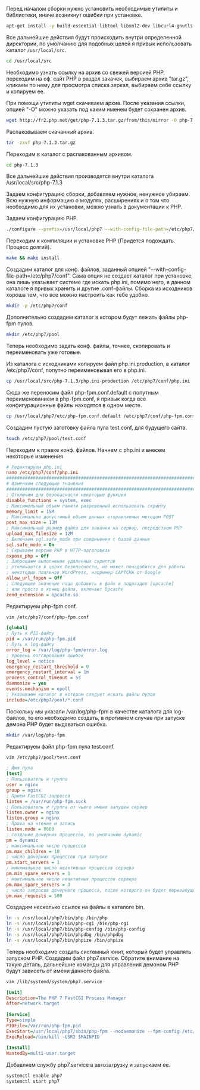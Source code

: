 Перед началом сборки нужно установить необходимые утилиты и библиотеки, иначе возникнут ошибки при установке.

```bash
apt-get install -y build-essential libtool libxml2-dev libcurl4-gnutls-dev libwebp-dev libjpeg-dev libpng12-dev libxpm-dev libfreetype6-dev libbz2-dev pkg-config libssl-dev
```

Все дальнейшие действия будут происходить внутри определенной директории, по умолчанию для подобных целей я привык использовать каталог `/usr/local/src`.

```bash
cd /usr/local/src
```

Необходимо узнать ссылку на архив со свежей версией PHP, переходим на оф. сайт PHP в раздел закачек, выбираем архив "tar.gz", кликаем по нему для просмотра списка зеркал, выбираем себе ссылку и копируем ее.

При помощи утилиты wget скачиваем архив. После указания ссылки, опцией "-О" можно указать под каким именем будет сохранен архив.

```bash
wget http://fr2.php.net/get/php-7.1.3.tar.gz/from/this/mirror -O php-7.1.3.tar.gz
```

Распаковываем скачанный архив.

```bash
tar -zxvf php-7.1.3.tar.gz
```

Переходим в каталог с распакованным архивом.

```bash
cd php-7.1.3
```

Все дальнейшие действия производятся внутри каталога /usr/local/src/php-7.1.3

Задаем конфигурацию сборки, добавляем нужное, ненужное убираем. Всю нужную информацию о модулях, расширениях и о том что необходимо для их установки, можно узнать в документации к PHP.

Задаем конфигурацию PHP.

```bash
./configure --prefix=/usr/local/php7 --with-config-file-path=/etc/php7/conf --with-fpm-user=nginx --with-fpm-group=nginx --enable-fpm --enable-mysqlnd --enable-mbstring --enable-sockets --enable-opcache --enable-zip --disable-phar --disable-ipv6 --with-openssl --with-zlib --with-curl --with-gd --with-jpeg-dir=/usr --with-png-dir=/usr --with-webp-dir=/usr --with-xpm-dir=/usr --with-freetype-dir=/usr --with-mysql-sock=/var/run/mysqld/mysqld.sock --with-mysqli=mysqlnd --with-bz2 --without-sqlite3 --without-pdo-sqlite --without-pear
```

Переходим к компиляции и установке PHP (Придется подождать. Процесс долгий).

```bash
make && make install
```

Создадим каталог для конф. файлов, заданный опцией "--with-config-file-path=/etc/php7/conf". Сама опция не создает каталог при установке, она лишь указывает системе где искать php.ini, помимо него, в данном каталоге я привык хранить и другие .conf-файлы. Сборка из исходников хороша тем, что все можно настроить как тебе удобно.

```bash
mkdir -p /etc/php7/conf
```

Дополнительно создадим каталог в котором будут лежать файлы php-fpm пулов.

```bash
mkdir /etc/php7/pool
```

Теперь необходимо задать конф. файлы, точнее, скопировать и переименовать уже готовые.

Из каталога с исходниками копируем файл php.ini.production, в каталог /etc/php7/conf, попутно переименовывая его в php.ini.

```bash
cp /usr/local/src/php-7.1.3/php.ini-production /etc/php7/conf/php.ini
```

Сюда же переносим файл php-fpm.conf.default с попутным переименованием в php-fpm.conf, я привык когда все конфигурационные файлы находятся в одном месте.

```bash
cp /usr/local/php7/etc/php-fpm.conf.default /etc/php7/conf/php-fpm.conf
```

Создадим пустую заготовку файла пула test.conf, для будущего сайта.

```bash
touch /etc/php7/pool/test.conf
```

Переходим к правке конф. файлов. Начнем с php.ini и внесем некоторые изменения

```ini
# Редактируем php.ini
nano /etc/php7/conf/php.ini
######################################################################################
# Изменяем следующие значения
######################################################################################
; Отключим для безопасности некоторые функции
disable_functions = system, exec
; Максимальный объем памяти разрешенный использовать скрипту
memory_limit = 15M
; Максимально допустимый объем данных отправляемых методом POST
post_max_size = 13M
; Максимальный размер файла для закачки на сервер, посредством PHP
upload_max_filesize = 12M
; Включаем sql.safe_mode при соединении с базой данных 
sql.safe_mode = On
; Скрываем версию PHP в HTTP-заголовках
expose_php = Off
; Запрещаем выполнение удаленных скриптов
; отключается в целях безопасности, но может понадобится для работы
; некоторых плагинов WordPress, например CAPTCHA от Google
allow_url_fopen = Off
; следующее значение надо добавить в файл в подраздел [opcache]
; или просто в конец файла, включает Opcache
zend_extension = opcache.so
```

Редактируем php-fpm.conf.

```bash
vim /etc/php7/conf/php-fpm.conf
```

```ini
[global]
; Путь к PID-файлу
pid = /var/run/php-fpm.pid
; Путь к log-файлу
error_log = /var/log/php-fpm/error.log
; Уровень логгирования ошибок
log_level = notice
emergency_restart_threshold = 0
emergency_restart_interval = 1m
process_control_timeout = 5s
daemonize = yes
events.mechanism = epoll
; Указываем каталог в котором следует искать файлы пулов
include=/etc/php7/pool/*.conf
```

Поскольку мы указали /var/log/php-fpm в качестве каталога для log-файлов, то его необходимо создать, в противном случае при запуске демона PHP будет выдаваться ошибка.

```bash
mkdir /var/log/php-fpm
```

Редактируем файл php-fpm пула test.conf.

```bash
vim /etc/php7/pool/test.conf
```

```ini
; Имя пула
[test]
; Пользователь и группа
user = nginx
group = nginx
; Прием FastCGI-запросов
listen = /var/run/php-fpm.sock
; Пользователь и группа от чьего имени запущен сервер
listen.owner = nginx
listen.group = nginx
; Права на чтение и запись
listen.mode = 0660
; создание дочерних процессов, по умолчанию dynamic
pm = dynamic
; максимальное число процессов
pm.max_children = 10
; число дочерних процессов при запуске
pm.start_servers = 1
; минимальное число неактивных процессов сервера
pm.min_spare_servers = 1
; максимальное число неактивных процессов сервера	
pm.max_spare_servers = 3
; число запросов дочернего процесса, после которого он будет перезапущен
pm.max_requests = 500
```

Создадим несколько ссылок на файлы в каталоге bin.

```bash
ln -s /usr/local/php7/bin/php /bin/php
ln -s /usr/local/php7/bin/php-cgi /bin/php-cgi
ln -s /usr/local/php7/bin/php-config /bin/php-config
ln -s /usr/local/php7/bin/phpdbg /bin/phpdbg
ln -s /usr/local/php7/bin/phpize /bin/phpize
```

Теперь необходимо создать системный юнит, который будет управлять запуском PHP. Создадим файл php7.service. Обратите внимание на такую деталь, дальнейшие команды для управления демоном PHP будут зависеть от имени данного файла.

```bash
vim /lib/systemd/system/php7.service
```

```ini
[Unit]
Description=The PHP 7 FastCGI Process Manager
After=network.target
 
[Service]
Type=simple
PIDFile=/var/run/php-fpm.pid
ExecStart=/usr/local/php7/sbin/php-fpm --nodaemonize --fpm-config /etc/php7/conf/php-fpm.conf
ExecReload=/bin/kill -USR2 $MAINPID
 
[Install]
WantedBy=multi-user.target
```

Добавляем службу php7.service в автозагрузку и запускаем ее.

```bash
systemctl enable php7
systemctl start php7
```